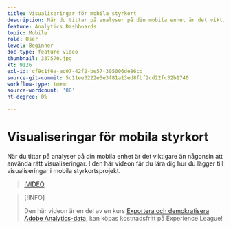 ```yaml
---
title: Visualiseringar för mobila styrkort
description: När du tittar på analyser på din mobila enhet är det viktigare än någonsin att använda rätt visualiseringar. I den här videon får du lära dig hur du lägger till visualiseringar i mobila styrkortsprojekt.
feature: Analytics Dashboards
topic: Mobile
role: User
level: Beginner
doc-type: feature video
thumbnail: 337570.jpg
kt: 9126
exl-id: cf9c1f6a-ac07-42f2-be57-305006de86cd
source-git-commit: 5c11ee3222e5e3f81a13ed8fbf2cd22fc32b1740
workflow-type: tm+mt
source-wordcount: '88'
ht-degree: 0%

---
```


# Visualiseringar för mobila styrkort

När du tittar på analyser på din mobila enhet är det viktigare än någonsin att använda rätt visualiseringar. I den här videon får du lära dig hur du lägger till visualiseringar i mobila styrkortsprojekt.

>[!VIDEO](https://video.tv.adobe.com/v/337570/?quality=12&learn=on)

>[!INFO]
>
> Den här videon är en del av en kurs [Exportera och demokratisera Adobe Analytics-data](https://experienceleague.adobe.com/?recommended=Analytics-A-1-2022.1.democratizing), kan köpas kostnadsfritt på Experience League!